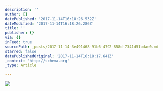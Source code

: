 ```yaml
---
description: ''
author: []
datePublished: '2017-11-14T16:18:26.532Z'
dateModified: '2017-11-14T16:18:26.286Z'
title: ''
publisher: {}
via: {}
inFeed: true
sourcePath: _posts/2017-11-14-3e491468-91b6-4792-858d-7341d51bdae0.md
starred: false
datePublishedOriginal: '2017-11-14T16:18:17.641Z'
_context: 'http://schema.org'
_type: Article

---
```

![](https://the-grid-user-content.s3-us-west-2.amazonaws.com/c057bb91-b471-409b-9983-3bb87b9b8a8d.jpg)